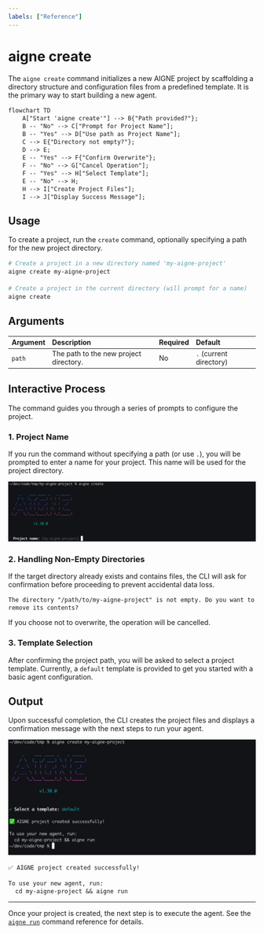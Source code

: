 ```yaml
---
labels: ["Reference"]
---
```


# aigne create

The `aigne create` command initializes a new AIGNE project by scaffolding a directory structure and configuration files from a predefined template. It is the primary way to start building a new agent.

```mermaid
flowchart TD
    A["Start 'aigne create'"] --> B{"Path provided?"};
    B -- "No" --> C["Prompt for Project Name"];
    B -- "Yes" --> D["Use path as Project Name"];
    C --> E{"Directory not empty?"};
    D --> E;
    E -- "Yes" --> F{"Confirm Overwrite"};
    F -- "No" --> G["Cancel Operation"];
    F -- "Yes" --> H["Select Template"];
    E -- "No" --> H;
    H --> I["Create Project Files"];
    I --> J["Display Success Message"];
```

## Usage

To create a project, run the `create` command, optionally specifying a path for the new project directory.

```bash
# Create a project in a new directory named 'my-aigne-project'
aigne create my-aigne-project

# Create a project in the current directory (will prompt for a name)
aigne create
```

## Arguments

| Argument | Description                               | Required | Default                 |
| :------- | :---------------------------------------- | :------- | :---------------------- |
| `path`   | The path to the new project directory.    | No       | `.` (current directory) |

## Interactive Process

The command guides you through a series of prompts to configure the project.

### 1. Project Name

If you run the command without specifying a path (or use `.`), you will be prompted to enter a name for your project. This name will be used for the project directory.

![Interactive prompt for project name](../assets/create/create-project-interactive-project-name-prompt.png)

### 2. Handling Non-Empty Directories

If the target directory already exists and contains files, the CLI will ask for confirmation before proceeding to prevent accidental data loss.

```text
The directory "/path/to/my-aigne-project" is not empty. Do you want to remove its contents?
```

If you choose not to overwrite, the operation will be cancelled.

### 3. Template Selection

After confirming the project path, you will be asked to select a project template. Currently, a `default` template is provided to get you started with a basic agent configuration.

## Output

Upon successful completion, the CLI creates the project files and displays a confirmation message with the next steps to run your agent.

![Successful project creation message](../assets/create/create-project-using-default-template-success-message.png)

```text
✅ AIGNE project created successfully!

To use your new agent, run:
  cd my-aigne-project && aigne run
```

---

Once your project is created, the next step is to execute the agent. See the [`aigne run`](./command-reference-run.md) command reference for details.